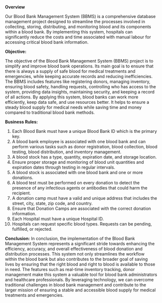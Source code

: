 **Overview**

Our Blood Bank Management System (BBMS) is a comprehensive database management project designed to streamline the processes involved in collecting, storing, distributing, and monitoring blood and its components within a blood bank. 
By implementing this system, hospitals can significantly reduce the costs and time associated with manual labour for accessing critical blood bank information. 

**Objective:**

The objective of the Blood Bank Management System (BBMS) project is to simplify and improve blood bank operations. Its main goal is to ensure that there is always a supply of safe blood for medical treatments and emergencies, while keeping accurate records and reducing inefficiencies. 
The BBMS includes features like registering donors, managing inventory, ensuring blood safety, handling requests, controlling who has access to the system, providing data insights, maintaining security, and keeping a record of all actions. 
By applying this system, blood banks can work more efficiently, keep data safe, and use resources better. It helps to ensure a steady blood supply for medical needs while saving time and money compared to traditional blood bank methods. 

**Business Rules:**

1.  Each Blood Bank must have a unique Blood Bank ID which is the primary key.
2.  A blood bank employee is associated with one blood bank and can perform various tasks such as donor registration, blood collection, blood testing, blood distribution, and inventory management.
3.  A blood stock has a type, quantity, expiration date, and storage location.
4.  Ensure proper storage and monitoring of blood unit quantities and expiration dates through testing in regular intervals.
5.  A blood stock is associated with one blood bank and one or more donations.
6.  A blood test must be performed on every donation to detect the presence of any infectious agents or antibodies that could harm the recipient. 
7.  A donation camp must have a valid and unique address that includes the street, city, state, zip code, and country.
8.  Ensure that Donation Camps are associated with the correct donation information.
9.  Each Hospital must have a unique Hospital ID.
10. Hospitals can request specific blood types. Requests can be pending, fulfilled, or rejected.

**Conclusion:**
In conclusion, the implementation of the Blood Bank Management System represents a significant stride towards enhancing the efficiency, accuracy, and overall effectiveness of blood donation and distribution processes. This system not only streamlines the workflow within the blood bank but also contributes to the broader goal of saving lives by ensuring that the right blood and right to blood is available to those in need. The features such as real-time inventory tracking, donor management make this system a valuable tool for blood bank administrators and healthcare professionals. By leveraging technology, we can overcome traditional challenges in blood bank management and contribute to the larger mission of ensuring a stable and accessible blood supply for medical treatments and emergencies.
